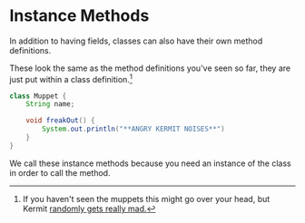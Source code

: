 # Instance Methods

In addition to having fields, classes can also have their own method
definitions.

These look the same as the method definitions you've
seen so far, they are just put within a class definition.[^kermitangry]

```java
class Muppet {
    String name;

    void freakOut() {
        System.out.println("**ANGRY KERMIT NOISES**")
    }
}
```

We call these instance methods because you need an instance of the class in order
to call the method.

[^kermitangry]: If you haven't seen the muppets this might go over your head,
but Kermit [randomly gets really mad.](https://www.youtube.com/watch?v=SVDgHEg2jnY)